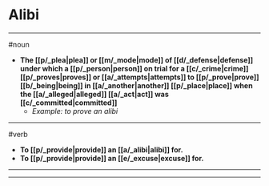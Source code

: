# Alibi
---
#noun
- **The [[p/_plea|plea]] or [[m/_mode|mode]] of [[d/_defense|defense]] under which a [[p/_person|person]] on trial for a [[c/_crime|crime]] [[p/_proves|proves]] or [[a/_attempts|attempts]] to [[p/_prove|prove]] [[b/_being|being]] in [[a/_another|another]] [[p/_place|place]] when the [[a/_alleged|alleged]] [[a/_act|act]] was [[c/_committed|committed]]**
	- _Example: to prove an alibi_
---
#verb
- **To [[p/_provide|provide]] an [[a/_alibi|alibi]] for.**
- **To [[p/_provide|provide]] an [[e/_excuse|excuse]] for.**
---
---
